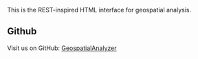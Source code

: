 This is the REST-inspired HTML interface for geospatial analysis.

## Github
Visit us on GitHub: [GeospatialAnalyzer](https://github.com/geobakery)